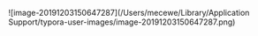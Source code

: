 ![image-20191203150647287](/Users/mecewe/Library/Application Support/typora-user-images/image-20191203150647287.png)

